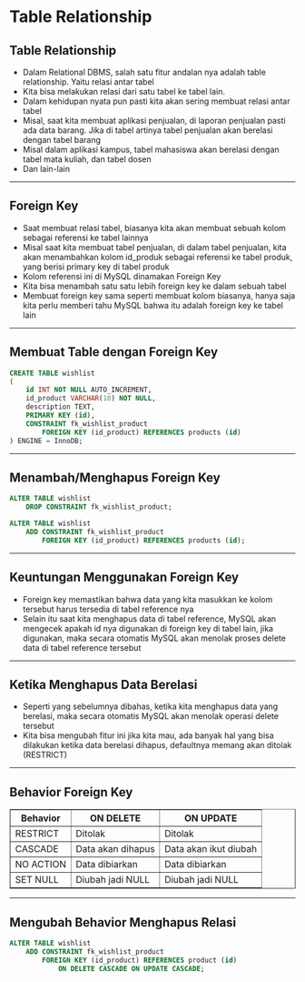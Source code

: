 # Table Relationship

## Table Relationship

- Dalam Relational DBMS, salah satu fitur andalan nya adalah table relationship. Yaitu relasi antar tabel
- Kita bisa melakukan relasi dari satu tabel ke tabel lain.
- Dalam kehidupan nyata pun pasti kita akan sering membuat relasi antar tabel
- Misal, saat kita membuat aplikasi penjualan, di laporan penjualan pasti ada data barang. Jika di tabel artinya tabel penjualan akan berelasi dengan tabel barang
- Misal dalam aplikasi kampus, tabel mahasiswa akan berelasi dengan tabel mata kuliah, dan tabel dosen
- Dan lain-lain

---

## Foreign Key

- Saat membuat relasi tabel, biasanya kita akan membuat sebuah kolom sebagai referensi ke tabel lainnya
- Misal saat kita membuat tabel penjualan, di dalam tabel penjualan, kita akan menambahkan kolom id_produk sebagai referensi ke tabel produk, yang berisi primary key di tabel produk
- Kolom referensi ini di MySQL dinamakan Foreign Key
- Kita bisa menambah satu satu lebih foreign key ke dalam sebuah tabel
- Membuat foreign key sama seperti membuat kolom biasanya, hanya saja kita perlu memberi tahu MySQL bahwa itu adalah foreign key ke tabel lain

---

## Membuat Table dengan Foreign Key

```sql
CREATE TABLE wishlist
(
    id INT NOT NULL AUTO_INCREMENT,
    id_product VARCHAR(10) NOT NULL,
    description TEXT,
    PRIMARY KEY (id),
    CONSTRAINT fk_wishlist_product
        FOREIGN KEY (id_product) REFERENCES products (id)
) ENGINE = InnoDB;
```

---

## Menambah/Menghapus Foreign Key

```sql
ALTER TABLE wishlist
    DROP CONSTRAINT fk_wishlist_product;

ALTER TABLE wishlist
    ADD CONSTRAINT fk_wishlist_product
        FOREIGN KEY (id_product) REFERENCES products (id);
```

---

## Keuntungan Menggunakan Foreign Key

- Foreign key memastikan bahwa data yang kita masukkan ke kolom tersebut harus tersedia di tabel reference nya
- Selain itu saat kita menghapus data di tabel reference, MySQL akan mengecek apakah id nya digunakan di foreign key di tabel lain, jika digunakan, maka secara otomatis MySQL akan menolak proses delete data di tabel reference tersebut

---

## Ketika Menghapus Data Berelasi

- Seperti yang sebelumnya dibahas, ketika kita menghapus data yang berelasi, maka secara otomatis MySQL akan menolak operasi delete tersebut
- Kita bisa mengubah fitur ini jika kita mau, ada banyak hal yang bisa dilakukan ketika data berelasi dihapus, defaultnya memang akan ditolak (RESTRICT)

---

## Behavior Foreign Key

<table border="1" width="100%">
    <tr>
        <th>Behavior</th>
        <th>ON DELETE</th>
        <th>ON UPDATE</th>
    </tr>
    <tr>
        <td>RESTRICT</td>
        <td>Ditolak</td>
        <td>Ditolak</td>
    </tr>
    <tr>
        <td>CASCADE</td>
        <td>Data akan dihapus</td>
        <td>Data akan ikut diubah</td>
    </tr>
    <tr>
        <td>NO ACTION</td>
        <td>Data dibiarkan</td>
        <td>Data dibiarkan</td>
    </tr>
    <tr>
        <td>SET NULL</td>
        <td>Diubah jadi NULL</td>
        <td>Diubah jadi NULL</td>
    </tr>
</table>

---

## Mengubah Behavior Menghapus Relasi

```sql
ALTER TABLE wishlist
    ADD CONSTRAINT fk_wishlist_product
        FOREIGN KEY (id_product) REFERENCES product (id)
            ON DELETE CASCADE ON UPDATE CASCADE;
```